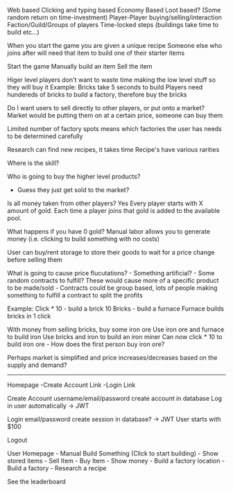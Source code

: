 Web based
Clicking and typing based
Economy Based
Loot based? (Some random return on time-investment)
Player-Player buying/selling/interaction
Faction/Guild/Groups of players
Time-locked steps (buildings take time to build etc...)

When you start the game you are given a unique recipe
Someone else who joins after will need that item to build one of their starter items

Start the game
Manually build an item
Sell the item

Higer level players don't want to waste time making the low level stuff so they will buy it
Example:
	Bricks take 5 seconds to build
	Players need hundereds of bricks to build a factory, therefore buy the bricks
	
Do I want users to sell directly to other players, or put onto a market?
Market would be putting them on at a certain price, someone can buy them

Limited number of factory spots means which factories the user has needs to be determined carefully

Research can find new recipes, it takes time
Recipe's have various rarities

Where is the skill?
	
Who is going to buy the higher level products?
 - Guess they just get sold to the market?

Is all money taken from other players? Yes
	Every player starts with X amount of gold.
	Each time a player joins that gold is added to the available pool.
	
What happens if you have 0 gold?
	Manual labor allows you to generate money (i.e. clicking to build something with no costs)
	
User can buy/rent storage to store their goods to wait for a price change before selling them

What is going to cause price flucutations?
	- Something artificial?
	- Some random contracts to fulfill? These would cause more of a specific product to be made/sold
	- Contracts could be group based, lots of people making something to fulfill a contract to split the profits

Example:
Click * 10 - build a brick
10 Bricks - build a furnace
Furnace builds bricks in 1 click

With money from selling bricks, buy some iron ore
Use iron ore and furnace to build iron
Use bricks and iron to build an iron miner
Can now click * 10 to build iron ore
	- How does the first person buy iron ore?

Perhaps market is simplified and price increases/decreases based on the supply and demand?


-------------------

Homepage
	-Create Account Link
	-Login Link


Create Account
	username/email/password
	create account in database
	Log in user automatically -> JWT

Login
	email/password
	create session in database? -> JWT
	User starts with $100

Logout

User Homepage
	- Manual Build Something (Click to start building)
	- Show stored items
	- Sell Item
	- Buy Item
	- Show money
	- Build a factory location
	- Build a factory
	- Research a recipe

See the leaderboard
